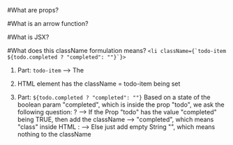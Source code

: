 #What are props? 

#What is an arrow function? 

#What is JSX?

#What does this className formulation means? 
```<li className={`todo-item ${todo.completed ? "completed": ""}`}>```

1. Part: ```todo-item``` --> The <li> HTML element has the className = todo-item being set

2. Part: ```${todo.completed ? "completed": ""}``` Based on a state of the boolean param "completed", which is inside the prop "todo", we ask the following question:
? --> If the Prop "todo" has the value "completed" being TRUE, then add the className --> "completed", which means "class" inside HTML 
: --> Else just add empty String "", which means nothing to the className